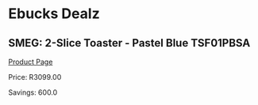 
# Ebucks Dealz
## SMEG: 2-Slice Toaster - Pastel Blue TSF01PBSA
[Product Page](https://www.ebucks.com/web/shop/productSelected.do?prodId=286770724&catId=1196428103)

Price: R3099.00

Savings: 600.0


	